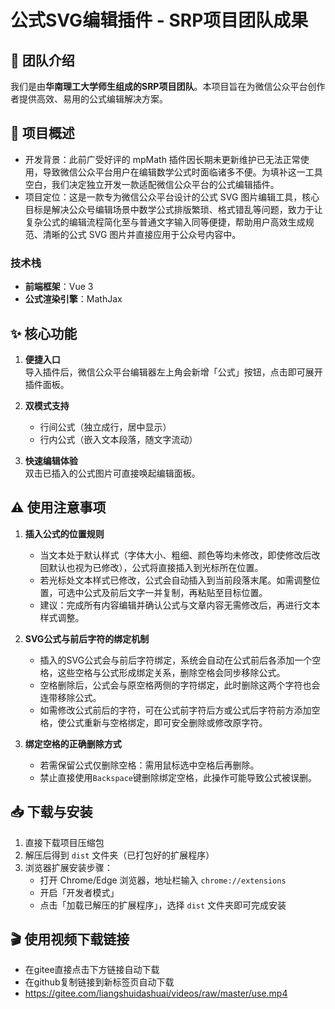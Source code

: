 # 公式SVG编辑插件 - SRP项目团队成果

## 👥 团队介绍

我们是由**华南理工大学师生组成的SRP项目团队**。本项目旨在为微信公众平台创作者提供高效、易用的公式编辑解决方案。

## 📝 项目概述

- 开发背景：此前广受好评的 mpMath 插件因长期未更新维护已无法正常使用，导致微信公众平台用户在编辑数学公式时面临诸多不便。为填补这一工具空白，我们决定独立开发一款适配微信公众平台的公式编辑插件。
- 项目定位：这是一款专为微信公众平台设计的公式 SVG 图片编辑工具，核心目标是解决公众号编辑场景中数学公式排版繁琐、格式错乱等问题，致力于让复杂公式的编辑流程简化至与普通文字输入同等便捷，帮助用户高效生成规范、清晰的公式 SVG 图片并直接应用于公众号内容中。

### 技术栈

- **前端框架**：Vue 3
- **公式渲染引擎**：MathJax

## ✨ 核心功能

1. **便捷入口**  
   导入插件后，微信公众平台编辑器左上角会新增「公式」按钮，点击即可展开插件面板。

2. **双模式支持**

   - 行间公式（独立成行，居中显示）
   - 行内公式（嵌入文本段落，随文字流动）

3. **快速编辑体验**  
   双击已插入的公式图片可直接唤起编辑面板。

## ⚠️ 使用注意事项

1. **插入公式的位置规则**

   - 当文本处于默认样式（字体大小、粗细、颜色等均未修改，即使修改后改回默认也视为已修改），公式将直接插入到光标所在位置。
   - 若光标处文本样式已修改，公式会自动插入到当前段落末尾。如需调整位置，可选中公式及前后文字一并复制，再粘贴至目标位置。
   - 建议：完成所有内容编辑并确认公式与文章内容无需修改后，再进行文本样式调整。

2. **SVG公式与前后字符的绑定机制**

   - 插入的SVG公式会与前后字符绑定，系统会自动在公式前后各添加一个空格，这些空格与公式形成绑定关系，删除空格会同步移除公式。
   - 空格删除后，公式会与原空格两侧的字符绑定，此时删除这两个字符也会连带移除公式。
   - 如需修改公式前后的字符，可在公式前字符后方或公式后字符前方添加空格，使公式重新与空格绑定，即可安全删除或修改原字符。

3. **绑定空格的正确删除方式**
   - 若需保留公式仅删除空格：需用鼠标选中空格后再删除。
   - 禁止直接使用`Backspace`键删除绑定空格，此操作可能导致公式被误删。

## 📥 下载与安装

1. 直接下载项目压缩包
2. 解压后得到 `dist` 文件夹（已打包好的扩展程序）
3. 浏览器扩展安装步骤：
   - 打开 Chrome/Edge 浏览器，地址栏输入 `chrome://extensions`
   - 开启「开发者模式」
   - 点击「加载已解压的扩展程序」，选择 `dist` 文件夹即可完成安装

## 🎬 使用视频下载链接

- 在gitee直接点击下方链接自动下载
- 在github复制链接到新标签页自动下载
- https://gitee.com/liangshuidashuai/videos/raw/master/use.mp4
